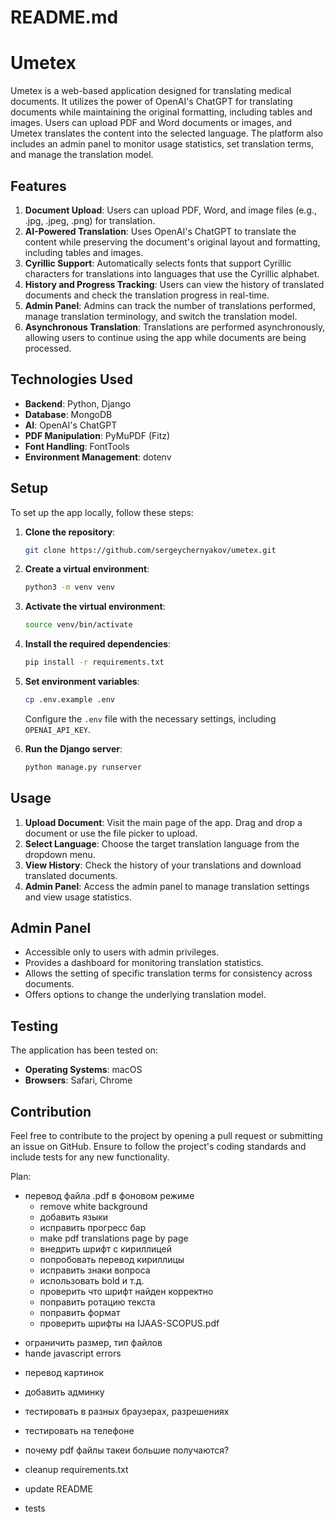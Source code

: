 # README.md

# Umetex

Umetex is a web-based application designed for translating medical documents. It utilizes the power of OpenAI's ChatGPT for translating documents while maintaining the original formatting, including tables and images. Users can upload PDF and Word documents or images, and Umetex translates the content into the selected language. The platform also includes an admin panel to monitor usage statistics, set translation terms, and manage the translation model.

## Features

1. **Document Upload**: Users can upload PDF, Word, and image files (e.g., .jpg, .jpeg, .png) for translation.
2. **AI-Powered Translation**: Uses OpenAI's ChatGPT to translate the content while preserving the document's original layout and formatting, including tables and images.
3. **Cyrillic Support**: Automatically selects fonts that support Cyrillic characters for translations into languages that use the Cyrillic alphabet.
4. **History and Progress Tracking**: Users can view the history of translated documents and check the translation progress in real-time.
5. **Admin Panel**: Admins can track the number of translations performed, manage translation terminology, and switch the translation model.
6. **Asynchronous Translation**: Translations are performed asynchronously, allowing users to continue using the app while documents are being processed.

## Technologies Used

- **Backend**: Python, Django
- **Database**: MongoDB
- **AI**: OpenAI's ChatGPT
- **PDF Manipulation**: PyMuPDF (Fitz)
- **Font Handling**: FontTools
- **Environment Management**: dotenv

## Setup

To set up the app locally, follow these steps:

1. **Clone the repository**:
    ```bash
    git clone https://github.com/sergeychernyakov/umetex.git
    ```
2. **Create a virtual environment**:
    ```bash
    python3 -m venv venv
    ```
3. **Activate the virtual environment**:
    ```bash
    source venv/bin/activate
    ```
4. **Install the required dependencies**:
    ```bash
    pip install -r requirements.txt
    ```
5. **Set environment variables**:
    ```bash
    cp .env.example .env
    ```
   Configure the `.env` file with the necessary settings, including `OPENAI_API_KEY`.

6. **Run the Django server**:
    ```bash
    python manage.py runserver
    ```

## Usage

1. **Upload Document**: Visit the main page of the app. Drag and drop a document or use the file picker to upload.
2. **Select Language**: Choose the target translation language from the dropdown menu.
3. **View History**: Check the history of your translations and download translated documents.
4. **Admin Panel**: Access the admin panel to manage translation settings and view usage statistics.

## Admin Panel

- Accessible only to users with admin privileges.
- Provides a dashboard for monitoring translation statistics.
- Allows the setting of specific translation terms for consistency across documents.
- Offers options to change the underlying translation model.

## Testing

The application has been tested on:
- **Operating Systems**: macOS
- **Browsers**: Safari, Chrome

## Contribution

Feel free to contribute to the project by opening a pull request or submitting an issue on GitHub. Ensure to follow the project's coding standards and include tests for any new functionality.




Plan:
 - перевод файла .pdf в фоновом режиме
   + remove white background
   + добавить языки
   + исправить прогресс бар
   + make pdf translations page by page
   + внедрить шрифт с кириллицей
   + попробовать перевод кириллицы
   + исправить знаки вопроса
   + использовать bold и т.д.
   + проверить что шрифт найден корректно
   + поправить ротацию текста
   + поправить формат
   + проверить шрифты на IJAAS-SCOPUS.pdf
  + ограничить размер, тип файлов
  + hande javascript errors

  - перевод картинок

  - добавить админку

  - тестировать в разных браузерах, разрешениях
  - тестировать на телефоне
  - почему pdf файлы такеи большие получаются?

 - cleanup requirements.txt
 - update README
 - tests
